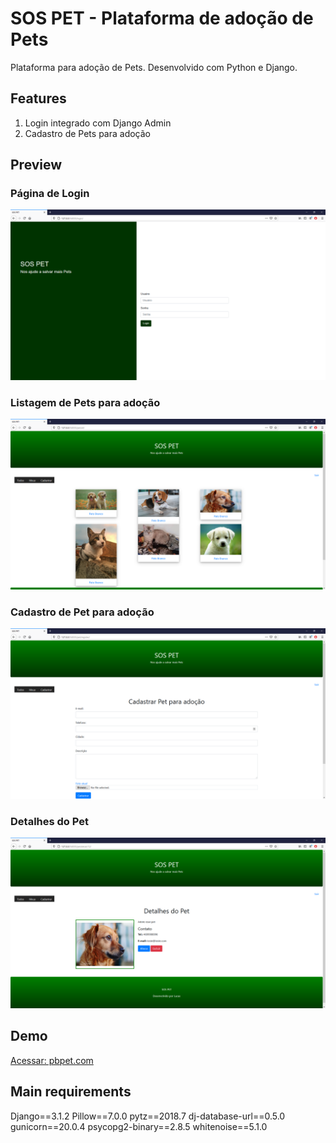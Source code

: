 # SOS PET - Plataforma de adoção de Pets

Plataforma para adoção de Pets. Desenvolvido com Python e Django.

## Features

1. Login integrado com Django Admin
2. Cadastro de Pets para adoção

## Preview

### Página de Login
![print](prints/login.PNG) 

### Listagem de Pets para adoção
![print](prints/all.PNG) 

### Cadastro de Pet para adoção
![print](prints/cadastro.PNG) 

### Detalhes do Pet
![print](prints/detalhe.PNG) 


## Demo
[Acessar: pbpet.com](https://pbpet.herokuapp.com/)
 
## Main requirements

Django==3.1.2
Pillow==7.0.0
pytz==2018.7
dj-database-url==0.5.0
gunicorn==20.0.4
psycopg2-binary==2.8.5
whitenoise==5.1.0
